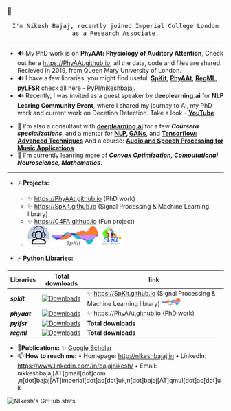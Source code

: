 ### 👋

<p align="center">
  <samp>I'm Nikesh Bajaj, recently joined Imperial College London as a Research Associate.</samp>
</p>

__________

<!--
**Nikeshbajaj/nikeshbajaj** is a ✨ _special_ ✨ repository because its `README.md` (this file) appears on your GitHub profile.
-->
<!--
- 🔭 I'm currently working on Behavioral Analytics: **Deception Detection** in conversation at [**University of East London**](https://www.uel.ac.uk), as a postdoctoral research fellow.
-->
- 🔊 My PhD work is on **PhyAAt: Physiology of Auditory Attention**, Check out here https://PhyAAt.github.io, all the data, code and files are shared. Recieved in 2019, from Queen Mary University of London.
- 🔊 I have a few libraries, you might find useful: [**SpKit**](https://SpKit.github.io), [**PhyAAt**](https://PhyAAt.github.io), [**RegML**](https://pypi.org/project/regml/), [**pyLFSR**](https://pypi.org/project/pylfsr/) check all here - [PyPI/nikeshbajaj](https://pypi.org/user/nikeshbajaj/).
- 🔊 Recently, I was invited as a guest speaker by **deeplearning.ai** for **NLP Learing Community Event**, where I shared my journay to AI, my PhD work and current work on Decetion Detection. Take a look - [**YouTube**](https://www.youtube.com/watch?v=vMnBE9FF9vg)
<!--
- 🔊 I have **5+ years** of teaching experience, have been working on machine learning and signal processing for **10 years**.
-->
- 👯 I'm also a consultant with [**deeplearning.ai**](https://www.deeplearning.ai/) for a few ***Coursera specializations***, and a mentor for **[NLP](https://www.coursera.org/specializations/natural-language-processing), [GANs](https://www.coursera.org/specializations/generative-adversarial-networks-gans)**, and **[Tensorflow: Advanced Techniques](https://www.coursera.org/specializations/tensorflow-advanced-techniques)** And a course:  [**Audio and Speech Processing for Music Applications**](https://www.coursera.org/learn/audio-signal-processing).
- 🌱 I'm currently leanring more of ***Convax Optimization, Computational Neuroscience, Mathematics***. 
<!--
I'm always looking for someone to learn from/with these. (*Computational Neuroscience methods, Behaviour analysis, psychology* ~ all about Brain :) ) 
- 👯 I’m looking to collaborate on ..
- 💬 Ask me about ...https://github.com/PhyAAt/PhyAAt.github.io/blob/master/assets/logos/phyaat_logo%20-%20Copy.png
-->
-------
- ⚡ **Projects:**
  - ✨ https://PhyAAt.github.io (PhD work)
  - ✨ https://SpKit.github.io  (Signal Processing & Machine Learning library)
  - ✨ https://C4FA.github.io (Fun project)
  - [<img src="https://github.com/PhyAAt/PhyAAt.github.io/blob/master/assets/logos/phyaat_logo%20-%20Copy.png?raw=true" height="50"/>](https://phyaat.github.io)
  [<img src="https://github.com/spkit/spkit.github.io/blob/master/assets/logo/logo.png?raw=true" height="50"/>](https://spkit.github.io)
  [<img src="https://github.com/c4fa/c4fa.github.io/blob/master/_images/logo.png?raw=true" height="50"/>](https://C4FA.github.io)
  
  
- ⚡ **Python Libraries:**

| **Libraries**   | **Total downloads** |**link** |
| -----------     | ----------- |----------- | 
| ***spkit***   | [![Downloads](https://pepy.tech/badge/spkit)](https://pepy.tech/project/spkit)   | ✨ https://SpKit.github.io  (Signal Processing & Machine Learning library) [<img src="https://github.com/spkit/spkit.github.io/blob/master/assets/logo/logo.png?raw=true" height="20"/>](https://spkit.github.io)|
| ***phyaat***  | [![Downloads](https://pepy.tech/badge/phyaat)](https://pepy.tech/project/phyaat) |  ✨ https://PhyAAt.github.io (PhD work)|
| ***pylfsr***  | [![Downloads](https://pepy.tech/badge/pylfsr)](https://pepy.tech/project/pylfsr) |**Total downloads** |
| ***regml***   | [![Downloads](https://pepy.tech/badge/regml)](https://pepy.tech/project/regml)   |**Total downloads** |



- 🌱**Publications:** ✨ [Google Scholar](https://scholar.google.co.in/citations?user=UEOU4boAAAAJ&hl=en)
- 📫 **How to reach me:** &bull; Homepage: http://nikeshbajaj.in &bull; LinkedIn: https://www.linkedin.com/in/bajajnikesh/  &bull; Email: nikkeshbajaj[AT]gmail[dot]com ,n[dot]bajaj[AT]imperial[dot]ac[dot]uk,n[dot]bajaj[AT]qmul[dot]ac[dot]uk


![NIkesh's GitHub stats](https://github-readme-stats.vercel.app/api?username=nikeshbajaj&show_icons=true&hide=prs)
